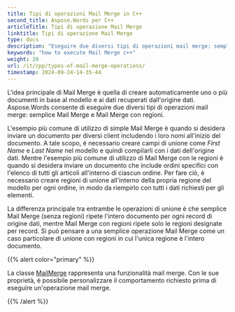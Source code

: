```yaml
---
title: Tipi di operazioni Mail Merge in C++
second_title: Aspose.Words per C++
articleTitle: Tipi di operazione Mail Merge
linktitle: Tipi di operazione Mail Merge
type: docs
description: "Eseguire due diversi tipi di operazioni mail merge: semplice Mail Merge e Mail Merge con regioni utilizzando C++. Semplice Mail Merge ripete l'intero documento per ogni record di origine dati, mentre Mail Merge con regioni ripete solo le regioni designate per record."
keywords: "how to execute Mail Merge c++"
weight: 20
url: /it/cpp/types-of-mail-merge-operations/
timestamp: 2024-09-24-14-35-44
---
```


L'idea principale di Mail Merge è quella di creare automaticamente uno o più documenti in base al modello e ai dati recuperati dall'origine dati. Aspose.Words consente di eseguire due diversi tipi di operazioni mail merge: semplice Mail Merge e Mail Merge con regioni.

L'esempio più comune di utilizzo di simple Mail Merge è quando si desidera inviare un documento per diversi client includendo i loro nomi all'inizio del documento. A tale scopo, è necessario creare campi di unione come *First Name* e *Last Name* nel modello e quindi compilarli con i dati dell'origine dati. Mentre l'esempio più comune di utilizzo di Mail Merge con le regioni è quando si desidera inviare un documento che include ordini specifici con l'elenco di tutti gli articoli all'interno di ciascun ordine. Per fare ciò, è necessario creare regioni di unione all'interno della propria regione del modello per ogni ordine, in modo da riempirlo con tutti i dati richiesti per gli elementi.

La differenza principale tra entrambe le operazioni di unione è che semplice Mail Merge (senza regioni) ripete l'intero documento per ogni record di origine dati, mentre Mail Merge con regioni ripete solo le regioni designate per record. Si può pensare a una semplice operazione Mail Merge come un caso particolare di unione con regioni in cui l'unica regione è l'intero documento.

{{% alert color="primary" %}}

La classe [MailMerge](https://reference.aspose.com/words/cpp/class/aspose.words.mailmerging/mailmerge/) rappresenta una funzionalità mail merge. Con le sue proprietà, è possibile personalizzare il comportamento richiesto prima di eseguire un'operazione mail merge.

{{% /alert %}}

